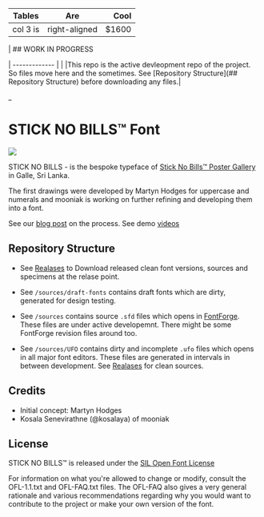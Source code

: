 
| Tables        | Are           | Cool  |
| ------------- |:-------------:| -----:|
| col 3 is      | right-aligned | $1600 |


| ## WORK IN PROGRESS
  
| ------------- |
| |This repo is the active devleopment repo of the project. So files move here and the sometimes. See [Repository Structure](## Repository Structure) before downloading any files.|    

_

STICK NO BILLS™ Font
===================

![](https://raw.githubusercontent.com/mooniak/stick-no-bills-microsite/gh-pages/images/stick_no_bills_font.png)

STICK NO BILLS - is the bespoke typeface of [Stick No Bills™ Poster Gallery](http://sticknobillsonline.com/) in Galle, Sri Lanka.

The first drawings were developed by Martyn Hodges for uppercase and numerals and mooniak is working on further refining and developing them into a font.

See our [blog post](http://blog.mooniak.com/tagged/sticknobillsfont) on the process.
See demo [videos](https://www.youtube.com/playlist?list=PLpw12zH02-AlMNu3QMfNtlES1UXHR_0v-)

## Repository Structure

- See [Realases](https://github.com/mooniak/stick-no-bills-font/releases) to Download released clean font versions, sources and specimens at the relase point.

- See `/sources/draft-fonts` contains draft fonts which are dirty, generated for design testing.

- See `/sources` contains source `.sfd` files which opens in [FontForge](http://fontforge.github.io/en-US/). These files are under active developemnt. There might be some FontForge revision files around too.

- See `/sources/UFO` contains dirty and incomplete `.ufo` files which opens in all major font editors. These files are generated in intervals in between development. See [Realases](https://github.com/mooniak/stick-no-bills-font/releases) for clean sources.


## Credits

- Initial concept: Martyn Hodges
- Kosala Senevirathne (@kosalaya) of mooniak


## License

STICK NO BILLS™ is released under the  [SIL Open Font License](http://scripts.sil.org/OFL)

For information on what you're allowed to change or modify, consult the
OFL-1.1.txt and OFL-FAQ.txt files. The OFL-FAQ also gives a very general
rationale and various recommendations regarding why you would want to
contribute to the project or make your own version of the font.

